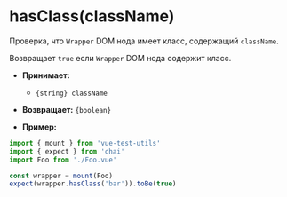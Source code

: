 # hasClass(className)

Проверка, что `Wrapper` DOM нода имеет класс, содержащий `className`.

Возвращает `true` если `Wrapper` DOM нода содержит класс.

- **Принимает:**
  - `{string} className`

- **Возвращает:** `{boolean}`

- **Пример:**

```js
import { mount } from 'vue-test-utils'
import { expect } from 'chai'
import Foo from './Foo.vue'

const wrapper = mount(Foo)
expect(wrapper.hasClass('bar')).toBe(true)
```
